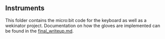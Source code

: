 ## Instruments
This folder contains the micro:bit code for the keyboard as well as a wekinator project. Documentation on how the gloves are implemented can be found in the [final_writeup.md](https://github.com/CUBoulder-2019Sp-IML4HCI/FinalProject-AirBand/blob/keyboard_expo/final_writeup.md).
